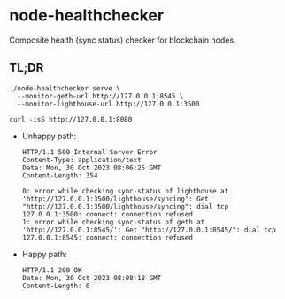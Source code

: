 # node-healthchecker

Composite health (sync status) checker for blockchain nodes.

## TL;DR

```shell
./node-healthchecker serve \
  --monitor-geth-url http://127.0.0.1:8545 \
  --monitor-lighthouse-url http://127.0.0.1:3500
```

```shell
curl -isS http://127.0.0.1:8080
```

- Unhappy path:

    ```text
    HTTP/1.1 500 Internal Server Error
    Content-Type: application/text
    Date: Mon, 30 Oct 2023 08:06:25 GMT
    Content-Length: 354

    0: error while checking sync-status of lighthouse at 'http://127.0.0.1:3500/lighthouse/syncing': Get "http://127.0.0.1:3500/lighthouse/syncing": dial tcp 127.0.0.1:3500: connect: connection refused
    1: error while checking sync-status of geth at 'http://127.0.0.1:8545/': Get "http://127.0.0.1:8545/": dial tcp 127.0.0.1:8545: connect: connection refused
    ```

- Happy path:

    ```text
    HTTP/1.1 200 OK
    Date: Mon, 30 Oct 2023 08:08:18 GMT
    Content-Length: 0
    ```
